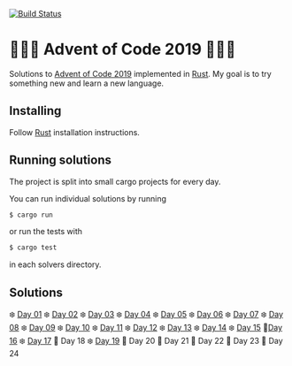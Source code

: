 [![Build Status](https://travis-ci.org/Cadiac/adventofcode.svg?branch=2019)](https://travis-ci.org/Cadiac/adventofcode)

# 🎄🎄🎄 Advent of Code 2019 🎄🎄🎄  

Solutions to [Advent of Code 2019](https://adventofcode.com/) implemented in [Rust](https://www.rust-lang.org).
My goal is to try something new and learn a new language.

## Installing

Follow [Rust](https://www.rust-lang.org/en-US/install.html) installation instructions.

## Running solutions

The project is split into small cargo projects for every day.

You can run individual solutions by running

```bash
$ cargo run
```

or run the tests with

```bash
$ cargo test
```

in each solvers directory.

## Solutions

❄️ [Day 01](day01/src/main.rs)
❄️ [Day 02](day02/src/main.rs)
❄️ [Day 03](day03/src/main.rs)
❄️ [Day 04](day04/src/main.rs)
❄️ [Day 05](day05/src/main.rs)
❄️ [Day 06](day06/src/main.rs)
❄️ [Day 07](day07/src/main.rs)
❄️ [Day 08](day08/src/main.rs)
❄️ [Day 09](day09/src/main.rs)
❄️ [Day 10](day10/src/main.rs)
❄️ [Day 11](day11/src/main.rs)
❄️ [Day 12](day12/src/main.rs)
❄️ [Day 13](day13/src/main.rs)
❄️ [Day 14](day14/src/main.rs)
❄️ [Day 15](day15/src/main.rs)
🧐[Day 16](day16/src/main.rs)
❄️ [Day 17](day17/src/main.rs)
🎁 Day 18
❄️ [Day 19](day19/src/main.rs)
🎁 Day 20
🎁 Day 21
🎁 Day 22
🎁 Day 23
🎁 Day 24
